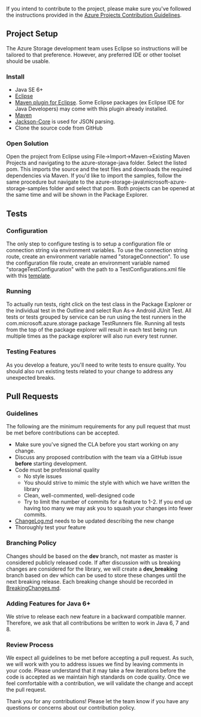 If you intend to contribute to the project, please make sure you've followed the instructions provided in the [Azure Projects Contribution Guidelines](http://azure.github.io/guidelines/).
## Project Setup
The Azure Storage development team uses Eclipse so instructions will be tailored to that preference. However, any preferred IDE or other toolset should be usable.

### Install
* Java SE 6+
* [Eclipse](https://eclipse.org/downloads/)
* [Maven plugin for Eclipse](http://www.eclipse.org/m2e/index.html). Some Eclipse packages (ex Eclipse IDE for Java Developers) may come with this plugin already installed.
* [Maven](https://maven.apache.org/install.html)
* [Jackson-Core](https://github.com/FasterXML/jackson-core) is used for JSON parsing. 
* Clone the source code from GitHub

### Open Solution
Open the project from Eclipse using File->Import->Maven->Existing Maven Projects and navigating to the azure-storage-java folder. Select the listed pom. This imports the source and the test files and downloads the required dependencies via Maven. If you'd like to import the samples, follow the same procedure but navigate to the azure-storage-java\microsoft-azure-storage-samples folder and select that pom. Both projects can be opened at the same time and will be shown in the Package Explorer.

## Tests

### Configuration
The only step to configure testing is to setup a configuration file or connection string via environment variables. To use the connection string route, create an environment variable named "storageConnection". To use the configuration file route, create an environment variable named "storageTestConfiguration" with the path to a TestConfigurations.xml file with this [template](https://github.com/Azure/azure-storage-java/blob/master/microsoft-azure-storage-test/res/TestConfigurations.xml).

### Running
To actually run tests, right click on the test class in the Package Explorer or the individual test in the Outline and select Run As-> Android JUnit Test. All tests or tests grouped by service can be run using the test runners in the com.microsoft.azure.storage package TestRunners file. Running all tests from the top of the package explorer will result in each test being run multiple times as the package explorer will also run every test runner.

### Testing Features
As you develop a feature, you'll need to write tests to ensure quality. You should also run existing tests related to your change to address any unexpected breaks.

## Pull Requests

### Guidelines
The following are the minimum requirements for any pull request that must be met before contributions can be accepted.
* Make sure you've signed the CLA before you start working on any change.
* Discuss any proposed contribution with the team via a GitHub issue **before** starting development.
* Code must be professional quality
	* No style issues
	* You should strive to mimic the style with which we have written the library
	* Clean, well-commented, well-designed code
	* Try to limit the number of commits for a feature to 1-2. If you end up having too many we may ask you to squash your changes into fewer commits.
* [ChangeLog.md](ChangeLog.md) needs to be updated describing the new change
* Thoroughly test your feature

### Branching Policy
Changes should be based on the **dev** branch, not master as master is considered publicly released code. If after discussion with us breaking changes are considered for the library, we will create a **dev_breaking** branch based on dev which can be used to store these changes until the next breaking release. Each breaking change should be recorded in [BreakingChanges.md](BreakingChanges.md). 

### Adding Features for Java 6+
We strive to release each new feature in a backward compatible manner. Therefore, we ask that all contributions be written to work in Java 6, 7 and 8.

### Review Process
We expect all guidelines to be met before accepting a pull request. As such, we will work with you to address issues we find by leaving comments in your code. Please understand that it may take a few iterations before the code is accepted as we maintain high standards on code quality. Once we feel comfortable with a contribution, we will validate the change and accept the pull request.


Thank you for any contributions! Please let the team know if you have any questions or concerns about our contribution policy.